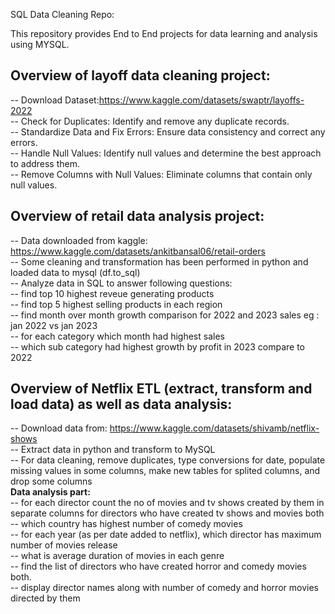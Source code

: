 SQL Data Cleaning Repo:

This repository provides End to End projects for data learning and analysis using MYSQL.


## Overview of layoff data cleaning project:
-- Download Dataset:https://www.kaggle.com/datasets/swaptr/layoffs-2022  
-- Check for Duplicates: Identify and remove any duplicate records.  
-- Standardize Data and Fix Errors: Ensure data consistency and correct any errors.  
-- Handle Null Values: Identify null values and determine the best approach to address them.  
-- Remove Columns with Null Values: Eliminate columns that contain only null values.   

## Overview of retail data analysis project:  
-- Data downloaded from kaggle: https://www.kaggle.com/datasets/ankitbansal06/retail-orders  
-- Some cleaning and transformation has been performed in python and loaded data to mysql (df.to_sql)  
-- Analyze data in SQL to answer following questions:  
-- find top 10 highest reveue generating products   
-- find top 5 highest selling products in each region  
-- find month over month growth comparison for 2022 and 2023 sales eg : jan 2022 vs jan 2023  
-- for each category which month had highest sales   
-- which sub category had highest growth by profit in 2023 compare to 2022  

## Overview of Netflix ETL (extract, transform and load data) as well as data analysis:   
-- Download data from: https://www.kaggle.com/datasets/shivamb/netflix-shows  
-- Extract data in python and transform to MySQL  
-- For data cleaning, remove duplicates, type conversions for date, populate missing values in some columns, make new tables for splited columns, and drop some columns    
**Data analysis part:**  
-- for each director count the no of movies and tv shows created by them in separate columns for directors who have created tv shows and movies both  
-- which country has highest number of comedy movies   
-- for each year (as per date added to netflix), which director has maximum number of movies release  
-- what is average duration of movies in each genre  
-- find the list of directors who have created horror and comedy movies both.  
-- display director names along with number of comedy and horror movies directed by them   